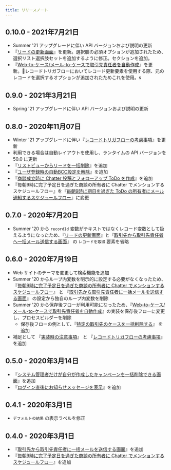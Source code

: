 ```yaml
---
title: リリースノート
---
```

## 0.10.0 - 2021年7月21日
* Summer '21 アップグレードに伴い API バージョンおよび説明の更新
* 『[リードの更新画面](../lead-update-screen)』を更新。選択肢の必須オプションが追加されたため、選択リスト選択肢セットを追加するように修正。セクションを追加。
* 『[Web-to-ケース/メール-to-ケースで取引先責任者を自動作成](../create-contact-update-case-from-web-or-email)』を更新。レコードトリガフローにおいてレコード更新要素を使用する際、元のレコードを選択するオプションが追加されたためこれを使用。s

## 0.9.0 - 2021年3月21日
* Spring '21 アップグレードに伴い API バージョンおよび説明の更新

## 0.8.0 - 2020年11月07日
* Winter '21 アップグレードに伴い『[レコードトリガフローの考慮事項](../unsupported-features)』を更新
* 利用できる場合は自動レイアウトを使用し、ランタイムの API バージョンを 50.0 に更新
* 『[リストビューからリードを一括削除](../mass-delete-leads)』を追加
* 『[ユーザ登録時の自動BCC設定を解除](../disable-user-email-auto-bcc)』を追加
* 『[商談成立時に Chatter 投稿とフォローアップ ToDo を作成](../big-deal-chatter-alerts)』を追加
* 『毎朝9時に完了予定日を過ぎた商談の所有者に Chatter でメンションするスケジュールフロー』を『[毎朝9時に期日を過ぎた ToDo の所有者にメール通知するスケジュールフロー](../scheduled-task-email-reminder/)』に変更

## 0.7.0 - 2020年7月20日
* Summer '20 から `recordId` 変数がテキストではなくレコード変数として扱えるようになったため、『[リードの更新画面](../lead-update-screen)』と『[取引先から取引先責任者へ一括メール送信する画面](../mass-email-to-contacts-screen)』 の `レコードを取得` 要素を省略

## 0.6.0 - 2020年7月19日
* Web サイトのテーマを変更して検索機能を追加
* Summer '20 からループ内変数を明示的に設定する必要がなくなったため、『[毎朝9時に完了予定日を過ぎた商談の所有者に Chatter でメンションするスケジュールフロー](../scheduled-opportunity-chatter-reminder/)』 と 『[取引先から取引先責任者に一括メールを送信する画面](../mass-email-to-contacts-screen/)』 の設定から独自のループ内変数を削除
* Summer '20 から保存後フローが利用可能になったため、『[Web-to-ケース/メール-to-ケースで取引先責任者を自動作成](../create-contact-update-case-from-web-or-email)』の実装を保存後フローに変更し、プロセスビルダーを削除
    * 保存後フローの例として、『[特定の取引先のケースを一括削除する](../delete-cases-on-account)』 を追加
* 補足として 『[実装時の注意事項](../design-guideline)』 と 『[レコードトリガフローの考慮事項](../unsupported-features)』を追加

## 0.5.0 - 2020年3月14日
* 『[システム管理者だけが自分が作成したキャンペーンを一括削除できる画面](../mass-campaign-delete-by-admin-screen)』を追加
* 『[ログイン直後にお知らせメッセージを表示](../basic-login-flow)』を追加

## 0.4.1 - 2020年3月1日
* `デフォルトの結果` の表示ラベルを修正

## 0.4.0 - 2020年3月1日
* 『[取引先から取引先責任者に一括メールを送信する画面](../mass-email-to-contacts-screen/)』を追加
* 『[毎朝9時に完了予定日を過ぎた商談の所有者に Chatter でメンションするスケジュールフロー](../scheduled-opportunity-chatter-reminder/)』を追加